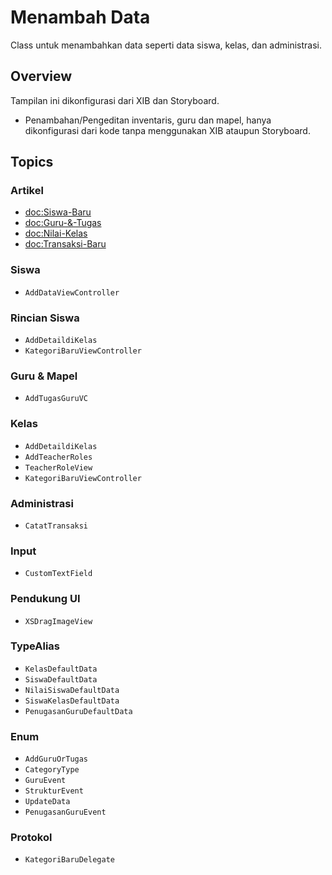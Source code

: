 # Menambah Data

Class untuk menambahkan data seperti data siswa, kelas, dan administrasi. 

## Overview

Tampilan ini dikonfigurasi dari XIB dan Storyboard.
- Penambahan/Pengeditan inventaris, guru dan mapel, hanya dikonfigurasi dari kode tanpa menggunakan XIB ataupun Storyboard.

## Topics

### Artikel
- <doc:Siswa-Baru>
- <doc:Guru-&-Tugas>
- <doc:Nilai-Kelas>
- <doc:Transaksi-Baru>

### Siswa
- ``AddDataViewController``

### Rincian Siswa
- ``AddDetaildiKelas``
- ``KategoriBaruViewController``

### Guru & Mapel
- ``AddTugasGuruVC``

### Kelas
- ``AddDetaildiKelas``
- ``AddTeacherRoles``
- ``TeacherRoleView``
- ``KategoriBaruViewController``

### Administrasi
- ``CatatTransaksi``

### Input
- ``CustomTextField``

### Pendukung UI
- ``XSDragImageView``

### TypeAlias
- ``KelasDefaultData``
- ``SiswaDefaultData``
- ``NilaiSiswaDefaultData``
- ``SiswaKelasDefaultData``
- ``PenugasanGuruDefaultData``

### Enum
- ``AddGuruOrTugas``
- ``CategoryType``
- ``GuruEvent``
- ``StrukturEvent``
- ``UpdateData``
- ``PenugasanGuruEvent``

### Protokol
- ``KategoriBaruDelegate``
